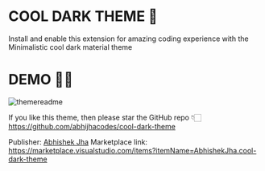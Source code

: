 # COOL DARK THEME 🚀

Install and enable this extension for amazing coding experience with the Minimalistic cool dark material theme

# DEMO 👨‍💻

![themereadme](https://user-images.githubusercontent.com/77770628/119485350-934bb380-bd74-11eb-8966-d922479aac23.png)

If you like this theme, then please star the GitHub repo 👇🏻
https://github.com/abhijhacodes/cool-dark-theme

Publisher: <a href="https://www.linkedin.com/in/abhishek-jha-3867b4205/">Abhishek Jha</a>
Marketplace link: https://marketplace.visualstudio.com/items?itemName=AbhishekJha.cool-dark-theme
